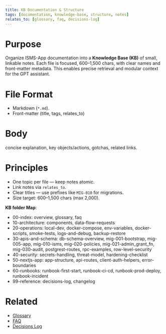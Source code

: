 ```yaml
---
title: KB Documentation & Structure
tags: [documentation, knowledge-base, structure, notes]
relates_to: [glossary, faq, decisions-log]
---
```


# Purpose
Organize ISMS-App documentation into a **Knowledge Base (KB)** of small, linkable notes. 
Each file is focused, 600–1,500 chars, with clear names and front-matter metadata. 
This enables precise retrieval and modular context for the GPT assistant.

# File Format
- Markdown (`*.md`).  
- Front-matter (title, tags, relates_to)

# Body
concise explanation, key objects/actions, gotchas, related links.

# Principles
* One topic per file — keep notes atomic.
* Link notes via `relates_to`.
* Clear titles — use prefixes like `MIG-010` for migrations.
* Size target: 600–1,500 chars (max 2,000).

**KB folder Map**:
* 00-index: overview, glossary, faq
* 10-architecture: components, data-flow-requests
* 20-operations: local-dev, docker-compose, env-variables, docker-scripts, smoke-tests, logs-and-debug, backup-restore
* 30-apis-and-schema: db-schema-overview, mig-001-bootstrap, mig-005-app, mig-010-isms, mig-020-policies, mig-021-admin_grant_fn, mig-030-audit, postgrest-routes, rpc-examples, row-level-security
* 40-security: secrets-handling, threat-model, hardening-checklist
* 50-nextjs-app: app-structure, api-routes, client-auth-helpers, error-boundaries
* 60-runbooks: runbook-first-start, runbook-ci-cd, runbook-prod-deploy, runbook-incident
* 99-reference: decisions-log, changelog

# Related
* [Glossary](glossary.md)
* [FAQ](faq.md)
* [Decisions Log](../99-reference/decisions-log.md)